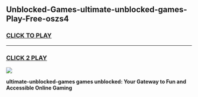 
## Unblocked-Games-ultimate-unblocked-games-Play-Free-oszs4
<h3>
<a href="https://premium76.site?title=ultimate-unblocked-games&ref=15A">CLICK TO PLAY</a></h3>
<hr>

<h3>
<a href="https://premium76.site?title=ultimate-unblocked-games&ref=15A">CLICK 2 PLAY</a>
  
</h3>

<a href="https://premium76.site?title=ultimate-unblocked-games&ref=15A"><img src="https://clearcache.store/games.png"></a>


**ultimate-unblocked-games games unblocked: Your Gateway to Fun and Accessible Online Gaming**

